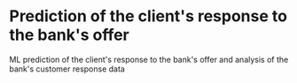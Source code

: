 # Prediction of the client's response to the bank's offer
ML prediction of the client's response to the bank's offer and analysis of the bank's customer response data

